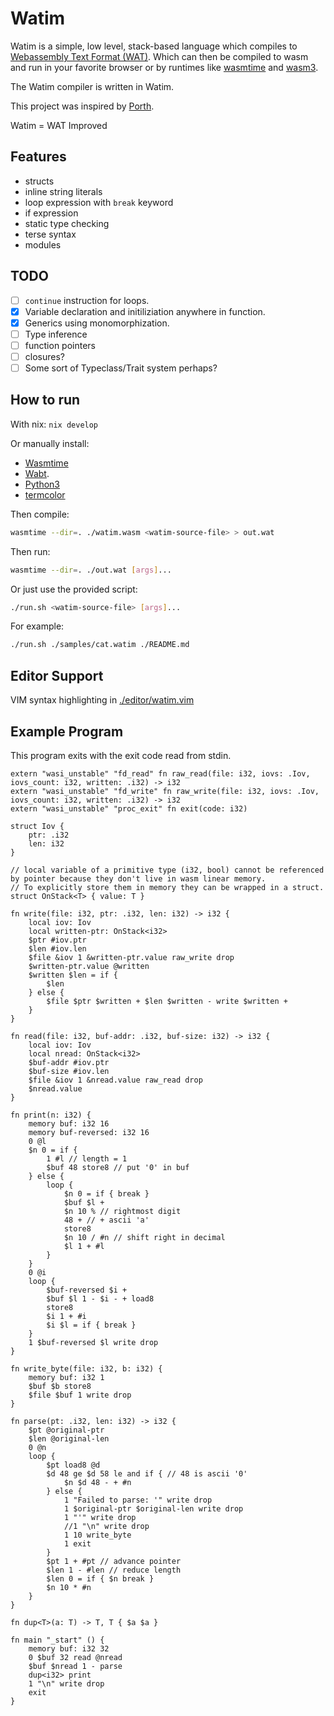 # Watim 

Watim is a simple, low level, stack-based language which compiles to [Webassembly Text Format (WAT)](https://developer.mozilla.org/en-US/docs/WebAssembly/Understanding_the_text_format).
Which can then be compiled to wasm and run in your favorite browser or by runtimes like [wasmtime](https://github.com/bytecodealliance/wasmtime) and [wasm3](https://github.com/wasm3/wasm3).

The Watim compiler is written in Watim.

This project was inspired by [Porth](https://gitlab.com/tsoding/porth).

Watim = WAT Improved

## Features
- structs
- inline string literals
- loop expression with `break` keyword
- if expression
- static type checking
- terse syntax
- modules

## TODO
- [ ] `continue` instruction for loops.
- [X] Variable declaration and initiliziation anywhere in function.
- [X] Generics using monomorphization.
- [ ] Type inference
- [ ] function pointers
- [ ] closures?
- [ ] Some sort of Typeclass/Trait system perhaps?

## How to run
With nix: `nix develop`

Or manually install:
- [Wasmtime](https://wasmtime.dev/) 
- [Wabt](https://github.com/WebAssembly/wabt).
- [Python3](https://www.python.org/)
- [termcolor](https://pypi.org/project/termcolor/)

Then compile:
```bash
wasmtime --dir=. ./watim.wasm <watim-source-file> > out.wat
```

Then run:
```bash
wasmtime --dir=. ./out.wat [args]...
```

Or just use the provided script:
```bash
./run.sh <watim-source-file> [args]...
```

For example:
```bash
./run.sh ./samples/cat.watim ./README.md
```

## Editor Support
VIM syntax highlighting in [./editor/watim.vim](https://github.com/Blugatroff/watim/tree/main/editor/watim.vim)

## Example Program
This program exits with the exit code read from stdin.
```
extern "wasi_unstable" "fd_read" fn raw_read(file: i32, iovs: .Iov, iovs_count: i32, written: .i32) -> i32
extern "wasi_unstable" "fd_write" fn raw_write(file: i32, iovs: .Iov, iovs_count: i32, written: .i32) -> i32
extern "wasi_unstable" "proc_exit" fn exit(code: i32)

struct Iov {
    ptr: .i32
    len: i32
}

// local variable of a primitive type (i32, bool) cannot be referenced by pointer because they don't live in wasm linear memory.
// To explicitly store them in memory they can be wrapped in a struct.
struct OnStack<T> { value: T }

fn write(file: i32, ptr: .i32, len: i32) -> i32 {
    local iov: Iov
    local written-ptr: OnStack<i32>
    $ptr #iov.ptr
    $len #iov.len
    $file &iov 1 &written-ptr.value raw_write drop
    $written-ptr.value @written
    $written $len = if {
        $len
    } else {
        $file $ptr $written + $len $written - write $written +
    }
}

fn read(file: i32, buf-addr: .i32, buf-size: i32) -> i32 {
    local iov: Iov
    local nread: OnStack<i32>
    $buf-addr #iov.ptr
    $buf-size #iov.len
    $file &iov 1 &nread.value raw_read drop
    $nread.value
}

fn print(n: i32) {
    memory buf: i32 16
    memory buf-reversed: i32 16
    0 @l
    $n 0 = if {
        1 #l // length = 1
        $buf 48 store8 // put '0' in buf
    } else {
        loop {
            $n 0 = if { break }
            $buf $l +
            $n 10 % // rightmost digit
            48 + // + ascii 'a'
            store8
            $n 10 / #n // shift right in decimal
            $l 1 + #l
        }
    }
    0 @i
    loop {
        $buf-reversed $i +
        $buf $l 1 - $i - + load8
        store8
        $i 1 + #i
        $i $l = if { break }
    }
    1 $buf-reversed $l write drop
}

fn write_byte(file: i32, b: i32) {
    memory buf: i32 1
    $buf $b store8
    $file $buf 1 write drop
}

fn parse(pt: .i32, len: i32) -> i32 {
    $pt @original-ptr
    $len @original-len
    0 @n
    loop {
        $pt load8 @d
        $d 48 ge $d 58 le and if { // 48 is ascii '0'
            $n $d 48 - + #n
        } else {
            1 "Failed to parse: '" write drop
            1 $original-ptr $original-len write drop
            1 "'" write drop
            //1 "\n" write drop
            1 10 write_byte
            1 exit
        }
        $pt 1 + #pt // advance pointer
        $len 1 - #len // reduce length
        $len 0 = if { $n break }
        $n 10 * #n
    }
}

fn dup<T>(a: T) -> T, T { $a $a }

fn main "_start" () {
    memory buf: i32 32
    0 $buf 32 read @nread
    $buf $nread 1 - parse
    dup<i32> print 
    1 "\n" write drop
    exit
}

```
